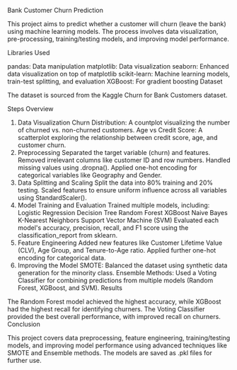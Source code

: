 Bank Customer Churn Prediction

This project aims to predict whether a customer will churn (leave the bank) using machine learning models. The process involves data visualization, pre-processing, training/testing models, and improving model performance.

Libraries Used

pandas: Data manipulation
matplotlib: Data visualization
seaborn: Enhanced data visualization on top of matplotlib
scikit-learn: Machine learning models, train-test splitting, and evaluation
XGBoost: For gradient boosting
Dataset

The dataset is sourced from the Kaggle Churn for Bank Customers dataset.

Steps Overview

1. Data Visualization
Churn Distribution: A countplot visualizing the number of churned vs. non-churned customers.
Age vs Credit Score: A scatterplot exploring the relationship between credit score, age, and customer churn.
2. Preprocessing
Separated the target variable (churn) and features.
Removed irrelevant columns like customer ID and row numbers.
Handled missing values using .dropna().
Applied one-hot encoding for categorical variables like Geography and Gender.
3. Data Splitting and Scaling
Split the data into 80% training and 20% testing.
Scaled features to ensure uniform influence across all variables using StandardScaler().
4. Model Training and Evaluation
Trained multiple models, including:
Logistic Regression
Decision Tree
Random Forest
XGBoost
Naive Bayes
K-Nearest Neighbors
Support Vector Machine (SVM)
Evaluated each model's accuracy, precision, recall, and F1 score using the classification_report from sklearn.
5. Feature Engineering
Added new features like Customer Lifetime Value (CLV), Age Group, and Tenure-to-Age ratio.
Applied further one-hot encoding for categorical data.
6. Improving the Model
SMOTE: Balanced the dataset using synthetic data generation for the minority class.
Ensemble Methods: Used a Voting Classifier for combining predictions from multiple models (Random Forest, XGBoost, and SVM).
Results

The Random Forest model achieved the highest accuracy, while XGBoost had the highest recall for identifying churners.
The Voting Classifier provided the best overall performance, with improved recall on churners.
Conclusion

This project covers data preprocessing, feature engineering, training/testing models, and improving model performance using advanced techniques like SMOTE and Ensemble methods. The models are saved as .pkl files for further use.

